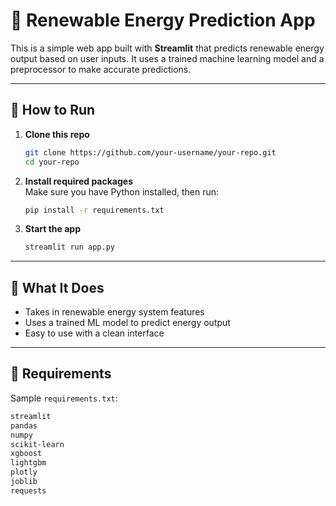 # 🔋 Renewable Energy Prediction App

This is a simple web app built with **Streamlit** that predicts renewable energy output based on user inputs. It uses a trained machine learning model and a preprocessor to make accurate predictions.

---

## 🚀 How to Run

1. **Clone this repo**  
   ```bash
   git clone https://github.com/your-username/your-repo.git
   cd your-repo
   ```

2. **Install required packages**  
   Make sure you have Python installed, then run:  
   ```bash
   pip install -r requirements.txt
   ```

3. **Start the app**  
   ```bash
   streamlit run app.py
   ```

---

## 🧠 What It Does

- Takes in renewable energy system features
- Uses a trained ML model to predict energy output
- Easy to use with a clean interface

---

## 🧰 Requirements

Sample `requirements.txt`:

```txt
streamlit
pandas
numpy
scikit-learn
xgboost
lightgbm
plotly
joblib
requests
```
